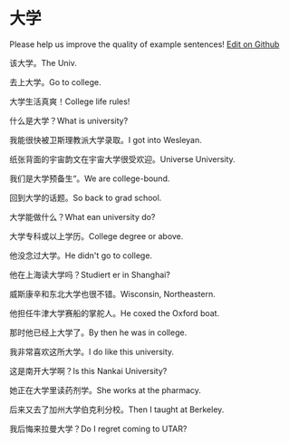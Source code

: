 # 大学

Please help us improve the quality of example sentences! [Edit on Github](https://github.com/jiyushe/jiyu-example-sentence-source/blob/main/chinese/daxue.md)

<p><span class="chinese">该大学。</span><span class="english">The Univ.</span></p>

<p><span class="chinese">去上大学。</span><span class="english">Go to college.</span></p>

<p><span class="chinese">大学生活真爽！</span><span class="english">College life rules!</span></p>

<p><span class="chinese">什么是大学？</span><span class="english">What is university?</span></p>

<p><span class="chinese">我能很快被卫斯理教派大学录取。</span><span class="english">I got into Wesleyan.</span></p>

<p><span class="chinese">纸张背面的宇宙韵文在宇宙大学很受欢迎。</span><span class="english">Universe University.</span></p>

<p><span class="chinese">我们是大学预备生“。</span><span class="english">We are college-bound.</span></p>

<p><span class="chinese">回到大学的话题。</span><span class="english">So back to grad school.</span></p>

<p><span class="chinese">大学能做什么？</span><span class="english">What ean university do?</span></p>

<p><span class="chinese">大学专科或以上学历。</span><span class="english">College degree or above.</span></p>

<p><span class="chinese">他没念过大学。</span><span class="english">He didn't go to college.</span></p>

<p><span class="chinese">他在上海读大学吗？</span><span class="english">Studiert er in Shanghai?</span></p>

<p><span class="chinese">威斯康辛和东北大学也很不错。</span><span class="english">Wisconsin, Northeastern.</span></p>

<p><span class="chinese">他担任牛津大学赛船的掌舵人。</span><span class="english">He coxed the Oxford boat.</span></p>

<p><span class="chinese">那时他已经上大学了。</span><span class="english">By then he was in college.</span></p>

<p><span class="chinese">我非常喜欢这所大学。</span><span class="english">I do like this university.</span></p>

<p><span class="chinese">这是南开大学啊？</span><span class="english">Is this Nankai University?</span></p>

<p><span class="chinese">她正在大学里读药剂学。</span><span class="english">She works at the pharmacy.</span></p>

<p><span class="chinese">后来又去了加州大学伯克利分校。</span><span class="english">Then I taught at Berkeley.</span></p>

<p><span class="chinese">我后悔来拉曼大学？</span><span class="english">Do I regret coming to UTAR?</span></p>

